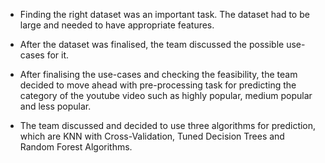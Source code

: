 - Finding the right dataset was an important task. The dataset had to be large and needed to have appropriate features.
- After the dataset was finalised, the team discussed the possible use-cases for it.

- After finalising the use-cases and checking the feasibility, the team decided to move ahead with pre-processing task for predicting the category of the youtube video such as highly popular, medium popular and less popular.
- The team discussed and decided to use three algorithms for prediction, which are KNN with Cross-Validation, Tuned Decision Trees and Random Forest Algorithms. 
